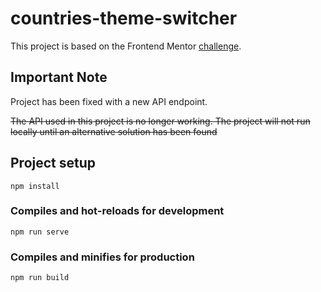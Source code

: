 # countries-theme-switcher

This project is based on the Frontend Mentor [challenge](https://www.frontendmentor.io/challenges/rest-countries-api-with-color-theme-switcher-5cacc469fec04111f7b848ca).

## Important Note
Project has been fixed with a new API endpoint.

<strike>The API used in this project is no longer working. The project will not run locally until an alternative solution has been found</strike>

## Project setup
```
npm install
```

### Compiles and hot-reloads for development
```
npm run serve
```

### Compiles and minifies for production
```
npm run build
```